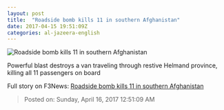 ```yaml
---
layout: post
title:  "Roadside bomb kills 11 in southern Afghanistan"
date: 2017-04-15 19:51:09Z
categories: al-jazeera-english
---
```


![Roadside bomb kills 11 in southern Afghanistan](http://www.aljazeera.com/mritems/Images/2017/2/28/39af9659ec0e40088beb8114dc3b6693_18.jpg)

Powerful blast destroys a van traveling through restive Helmand province, killing all 11 passengers on board


Full story on F3News: [Roadside bomb kills 11 in southern Afghanistan](http://www.f3nws.com/n/cTGHWD)

> Posted on: Sunday, April 16, 2017 12:51:09 AM
